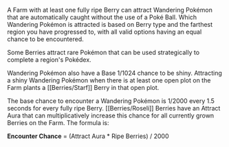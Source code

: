 A Farm with at least one fully ripe Berry can attract Wandering Pokémon that are automatically caught without the use of a Poké Ball. Which Wandering Pokémon is attracted is based on Berry type and the farthest region you have progressed to, with all valid options having an equal chance to be encountered.

Some Berries attract rare Pokémon that can be used strategically to complete a region's Pokédex.

Wandering Pokémon also have a Base 1/1024 chance to be shiny. Attracting a shiny Wandering Pokémon when there is at least one open plot on the Farm plants a [[Berries/Starf]] Berry in that open plot.

The base chance to encounter a Wandering Pokémon is 1/2000 every 1.5 seconds for every fully ripe Berry. [[Berries/Roseli]] Berries have an Attract Aura that can multiplicatively increase this chance for all currently grown Berries on the Farm. The formula is:

**Encounter Chance** = (Attract Aura * Ripe Berries) / 2000
